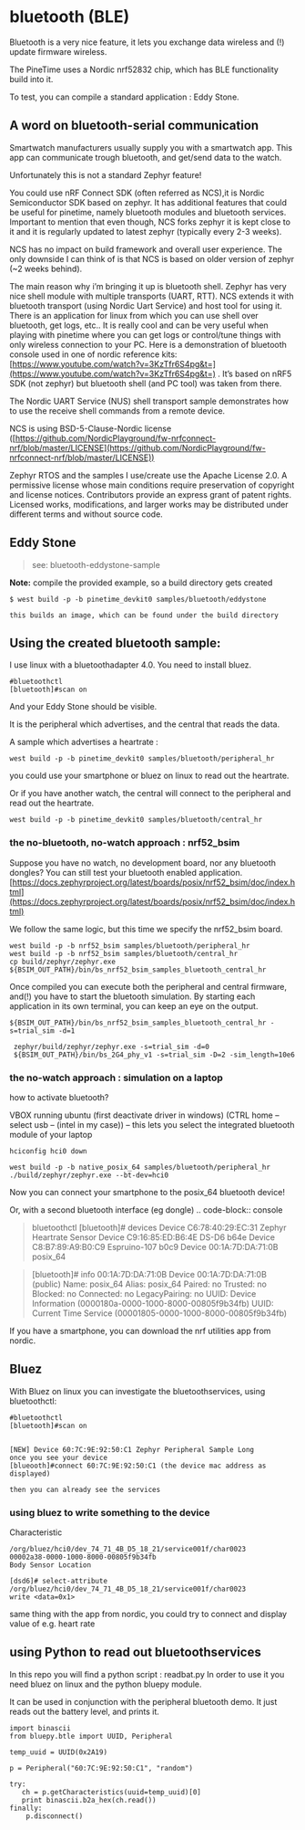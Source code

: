 # bluetooth (BLE)

Bluetooth is a very nice feature, it lets you exchange data wireless and (!) update firmware wireless.

The PineTime uses a Nordic nrf52832 chip, which has BLE functionality build into it.

To test, you can compile a standard application : Eddy Stone.

## A word on bluetooth-serial communication

Smartwatch manufacturers usually supply you with a smartwatch app.
This app can communicate trough bluetooth, and get/send data to the watch.

Unfortunately this is not a standard Zephyr feature!

You could use nRF Connect SDK (often referred as NCS),it is Nordic Semiconductor SDK based on zephyr. It has additional features that could be useful for pinetime, namely bluetooth modules and bluetooth services. Important to mention that even though, NCS forks zephyr it is kept close to it and it is regularly updated to latest zephyr (typically every 2-3 weeks).

NCS has no impact on build framework and overall user experience. The only downside I can think of is that NCS is based on older version of zephyr (~2 weeks behind).

The main reason why i’m bringing it up is bluetooth shell. Zephyr has very nice shell module with multiple transports (UART, RTT). NCS extends it with bluetooth transport (using Nordic Uart Service) and host tool for using it. There is an application for linux from which you can use shell over bluetooth, get logs, etc.. It is really cool and can be very useful when playing with pinetime where you can get logs or control/tune things with only wireless connection to your PC. Here is a demonstration of bluetooth console used in one of nordic reference kits: [https://www.youtube.com/watch?v=3KzTfr6S4pg&t=](https://www.youtube.com/watch?v=3KzTfr6S4pg&t=) . It’s based on nRF5 SDK (not zephyr) but bluetooth shell (and PC tool) was taken from there.

The Nordic UART Service (NUS) shell transport sample demonstrates how to use the receive shell commands from a remote device.

NCS is using BSD-5-Clause-Nordic license ([https://github.com/NordicPlayground/fw-nrfconnect-nrf/blob/master/LICENSE](https://github.com/NordicPlayground/fw-nrfconnect-nrf/blob/master/LICENSE))

Zephyr RTOS and the samples I use/create use the Apache License 2.0.
A permissive license whose main conditions require preservation of copyright and license notices. Contributors provide an express grant of patent rights. Licensed works, modifications, and larger works may be distributed under different terms and without source code.

## Eddy Stone

> see:   bluetooth-eddystone-sample

**Note:**  compile the provided example, so a build directory gets created

```
$ west build -p -b pinetime_devkit0 samples/bluetooth/eddystone
```

`this builds an image, which can be found under the build directory`

## Using the created bluetooth sample:

I use linux with a bluetoothadapter 4.0.
You need to install bluez.

```
#bluetoothctl
[bluetooth]#scan on
```

And your Eddy Stone should be visible.

It is the peripheral which advertises, and the central that reads the data.

A sample which advertises a heartrate :

```
west build -p -b pinetime_devkit0 samples/bluetooth/peripheral_hr
```

you could use your smartphone or bluez on linux to read out the heartrate.

Or if you have another watch, the central will connect to the peripheral and read out the heartrate.

```
west build -p -b pinetime_devkit0 samples/bluetooth/central_hr
```

### the no-bluetooth, no-watch approach : nrf52_bsim

Suppose you have no watch, no development board, nor any bluetooth dongles?
You can still test your bluetooth enabled application.
[https://docs.zephyrproject.org/latest/boards/posix/nrf52_bsim/doc/index.html](https://docs.zephyrproject.org/latest/boards/posix/nrf52_bsim/doc/index.html)

We follow the same logic, but this time we specify the nrf52_bsim board.

```
west build -p -b nrf52_bsim samples/bluetooth/peripheral_hr
west build -p -b nrf52_bsim samples/bluetooth/central_hr
cp build/zephyr/zephyr.exe  ${BSIM_OUT_PATH}/bin/bs_nrf52_bsim_samples_bluetooth_central_hr
```

Once compiled you can execute both the peripheral and central firmware, and(!) you have to start the bluetooth simulation.
By starting each application in its own terminal, you can keep an eye on the output.

```
${BSIM_OUT_PATH}/bin/bs_nrf52_bsim_samples_bluetooth_central_hr -s=trial_sim -d=1

 zephyr/build/zephyr/zephyr.exe -s=trial_sim -d=0
 ${BSIM_OUT_PATH}/bin/bs_2G4_phy_v1 -s=trial_sim -D=2 -sim_length=10e6
```

### the no-watch approach : simulation on a laptop

how to activate bluetooth?

VBOX running ubuntu (first deactivate driver in windows)
(CTRL home – select usb – (intel in my case)) – this lets you select the integrated bluetooth module of your laptop

```
hciconfig hci0 down

west build -p -b native_posix_64 samples/bluetooth/peripheral_hr
./build/zephyr/zephyr.exe --bt-dev=hci0
```

Now you can connect your smartphone to the posix_64 bluetooth device!

Or, with a second bluetooth interface (eg dongle)
.. code-block:: console

> bluetoothctl
> [bluetooth]# devices
> Device C6:78:40:29:EC:31 Zephyr Heartrate Sensor
> Device C9:16:85:ED:B6:4E DS-D6 b64e
> Device C8:B7:89:A9:B0:C9 Espruino-107 b0c9
> Device 00:1A:7D:DA:71:0B posix_64

> [bluetooth]# info 00:1A:7D:DA:71:0B
> Device 00:1A:7D:DA:71:0B (public)
> Name: posix_64
> Alias: posix_64
> Paired: no
> Trusted: no
> Blocked: no
> Connected: no
> LegacyPairing: no
> UUID: Device Information        (0000180a-0000-1000-8000-00805f9b34fb)
> UUID: Current Time Service      (00001805-0000-1000-8000-00805f9b34fb)

If you have a smartphone, you can download the nrf utilities app from nordic.

## Bluez

With Bluez on linux you can investigate the bluetoothservices,  using bluetoothctl:

```
#bluetoothctl
[bluetooth]#scan on


[NEW] Device 60:7C:9E:92:50:C1 Zephyr Peripheral Sample Long
once you see your device
[blueooth]#connect 60:7C:9E:92:50:C1 (the device mac address as displayed)

then you can already see the services
```

### using bluez to write something to the device

Characteristic

    /org/bluez/hci0/dev_74_71_4B_D5_18_21/service001f/char0023
    00002a38-0000-1000-8000-00805f9b34fb
    Body Sensor Location

```
[dsd6]# select-attribute /org/bluez/hci0/dev_74_71_4B_D5_18_21/service001f/char0023
write <data=0x1>
```

same thing with the app from nordic, you could try to connect and display value of e.g. heart rate

## using Python to read out bluetoothservices

In this repo you will find a python script : readbat.py
In order to use it you need bluez on linux and the python bluepy module.

It can be used in conjunction with the peripheral bluetooth demo.
It just reads out the battery level, and prints it.

```
import binascii
from bluepy.btle import UUID, Peripheral

temp_uuid = UUID(0x2A19)

p = Peripheral("60:7C:9E:92:50:C1", "random")

try:
   ch = p.getCharacteristics(uuid=temp_uuid)[0]
   print binascii.b2a_hex(ch.read())
finally:
    p.disconnect()
```
